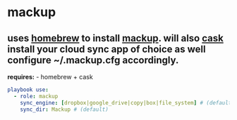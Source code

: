 mackup
=====
uses [homebrew](https://github.com/homebrew/homebrew) to install [mackup](https://github.com/lra/mackup).  will also [cask](https://caskroom.io) install your cloud sync app of choice as well configure ~/.mackup.cfg accordingly.
-----
**requires:**
\- homebrew + cask

```yaml
playbook use:
  - role: mackup
    sync_engine: [dropbox|google_drive|copy|box|file_system] # (defaults to dropbox)
    sync_dir: Mackup # (default)
```

